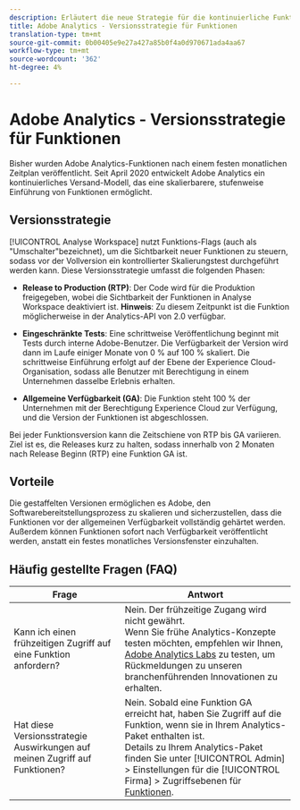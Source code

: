 ```yaml
---
description: Erläutert die neue Strategie für die kontinuierliche Funktionserweiterung in Adobe Analytics
title: Adobe Analytics - Versionsstrategie für Funktionen
translation-type: tm+mt
source-git-commit: 0b00405e9e27a427a85b0f4a0d970671ada4aa67
workflow-type: tm+mt
source-wordcount: '362'
ht-degree: 4%

---
```



# Adobe Analytics - Versionsstrategie für Funktionen

Bisher wurden Adobe Analytics-Funktionen nach einem festen monatlichen Zeitplan veröffentlicht. Seit April 2020 entwickelt Adobe Analytics ein kontinuierliches Versand-Modell, das eine skalierbarere, stufenweise Einführung von Funktionen ermöglicht.

## Versionsstrategie

[!UICONTROL Analyse Workspace] nutzt Funktions-Flags (auch als &quot;Umschalter&quot;bezeichnet), um die Sichtbarkeit neuer Funktionen zu steuern, sodass vor der Vollversion ein kontrollierter Skalierungstest durchgeführt werden kann. Diese Versionsstrategie umfasst die folgenden Phasen:

* **Release to Production (RTP)**: Der Code wird für die Produktion freigegeben, wobei die Sichtbarkeit der Funktionen in Analyse Workspace deaktiviert ist. **Hinweis**: Zu diesem Zeitpunkt ist die Funktion möglicherweise in der Analytics-API von 2.0 verfügbar.

* **Eingeschränkte Tests**: Eine schrittweise Veröffentlichung beginnt mit Tests durch interne Adobe-Benutzer. Die Verfügbarkeit der Version wird dann im Laufe einiger Monate von 0 % auf 100 % skaliert. Die schrittweise Einführung erfolgt auf der Ebene der Experience Cloud-Organisation, sodass alle Benutzer mit Berechtigung in einem Unternehmen dasselbe Erlebnis erhalten.

* **Allgemeine Verfügbarkeit (GA)**: Die Funktion steht 100 % der Unternehmen mit der Berechtigung Experience Cloud zur Verfügung, und die Version der Funktionen ist abgeschlossen.

Bei jeder Funktionsversion kann die Zeitschiene von RTP bis GA variieren. Ziel ist es, die Releases kurz zu halten, sodass innerhalb von 2 Monaten nach Release Beginn (RTP) eine Funktion GA ist.

## Vorteile

Die gestaffelten Versionen ermöglichen es Adobe, den Softwarebereitstellungsprozess zu skalieren und sicherzustellen, dass die Funktionen vor der allgemeinen Verfügbarkeit vollständig gehärtet werden. Außerdem können Funktionen sofort nach Verfügbarkeit veröffentlicht werden, anstatt ein festes monatliches Versionsfenster einzuhalten.

## Häufig gestellte Fragen (FAQ)

| Frage | Antwort |
|---|---|
| Kann ich einen frühzeitigen Zugriff auf eine Funktion anfordern? | Nein. Der frühzeitige Zugang wird nicht gewährt.<br>Wenn Sie frühe Analytics-Konzepte testen möchten, empfehlen wir Ihnen, [Adobe Analytics Labs](https://docs.adobe.com/content/help/de-DE/analytics/analyze/tech-previews/overview.html) zu testen, um Rückmeldungen zu unseren branchenführenden Innovationen zu erhalten. |
| Hat diese Versionsstrategie Auswirkungen auf meinen Zugriff auf Funktionen? | Nein. Sobald eine Funktion GA erreicht hat, haben Sie Zugriff auf die Funktion, wenn sie in Ihrem Analytics-Paket enthalten ist.<br>Details zu Ihrem Analytics-Paket finden Sie unter [!UICONTROL Admin] > Einstellungen für die [!UICONTROL Firma] > Zugriffsebenen für [Funktionen](https://docs.adobe.com/content/help/en/analytics/admin/company-settings/feature-access-levels.html). |